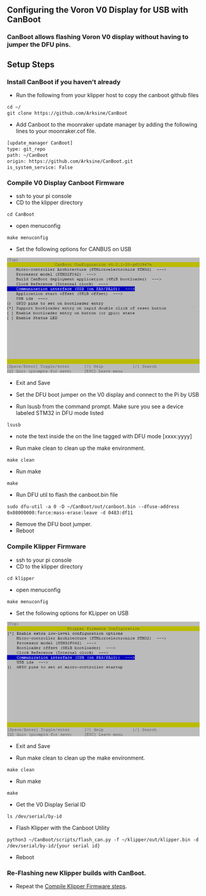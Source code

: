 ## Configuring the Voron V0 Display for USB with CanBoot

### CanBoot allows flashing Voron V0 display without having to jumper the DFU pins. 

## Setup Steps

### Install CanBoot if you haven't already

- Run the following from your klipper host to copy the canboot github files
```
cd ~/
git clone https://github.com/Arksine/CanBoot
```

- Add Canboot to the moonraker update manager by adding the following lines to your moonraker.cof file.
```
[update_manager CanBoot]
type: git_repo
path: ~/CanBoot
origin: https://github.com/Arksine/CanBoot.git
is_system_service: False
```

### Compile V0 Display Canboot Firmware
- ssh to your pi console
- CD to the klipper directory
```
cd CanBoot
```

- open menuconfig
```
make menuconfig
```
- Set the following options for CANBUS on USB 
   
![Config](/images/V0_display_canboot_usb.png)

- Exit and Save      

- Set the DFU boot jumper on the V0 display and connect to the Pi by USB

- Run lsusb from the command prompt. Make sure you see a device labeled STM32 in DFU mode listed
```
lsusb
```
   -  note the text inside the on the line tagged with DFU mode [xxxx:yyyy]

- Run make clean to clean up the make environment.
```
make clean
```

- Run make 
```
make
```

- Run DFU util to flash the canboot.bin file
```
sudo dfu-util -a 0 -D ~/CanBoot/out/canboot.bin --dfuse-address 0x08000000:force:mass-erase:leave -d 0483:df11
```
- Remove the DFU boot jumper.
- Reboot

### Compile Klipper Firmware

- ssh to your pi console
- CD to the klipper directory
```
cd klipper
```

- open menuconfig
```
make menuconfig
```
- Set the following options for KLipper on USB 
   
![Config](/images/V0_display_klipper_usb.png)

- Exit and Save      

- Run make clean to clean up the make environment.
```
make clean
```

- Run make 
```
make
```
- Get the V0 Display Serial ID
```
ls /dev/serial/by-id
```

- Flash Klipper with the Canboot Utility
```
python3 ~/CanBoot/scripts/flash_can.py -f ~/klipper/out/klipper.bin -d /dev/serial/by-id/{your serial id}
```

- Reboot

### Re-Flashing new Klipper builds with CanBoot.

- Repeat the [Compile Klipper Firmware steps](./README.MD#compile-klipper-firmware). 
 

